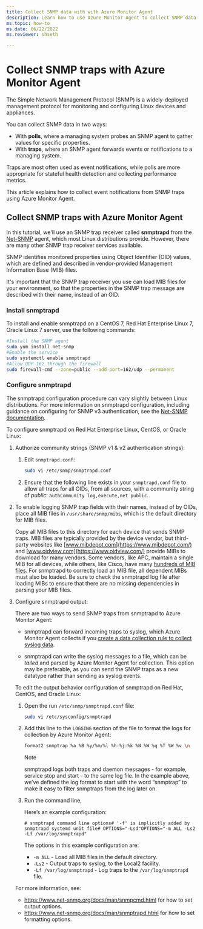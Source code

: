 ```yaml
---
title: Collect SNMP data with with Azure Monitor Agent
description: Learn how to use Azure Monitor Agent to collect SNMP data.  
ms.topic: how-to
ms.date: 06/22/2022
ms.reviewer: shseth

---
```


# Collect SNMP traps with Azure Monitor Agent
  
The Simple Network Management Protocol (SNMP) is a widely-deployed management protocol for monitoring and configuring Linux devices and appliances.  
  
You can collect SNMP data in two ways: 

- With **polls**, where a managing system probes an SNMP agent to gather values for specific properties.
- With **traps**, where an SNMP agent forwards events or notifications to a managing system. 

Traps are most often used as event notifications, while polls are more appropriate for stateful health detection and collecting performance metrics.  
  
This article explains how to collect event notifications from SNMP traps using Azure Monitor Agent.


## Collect SNMP traps with Azure Monitor Agent
  
In this tutorial, we'll use an SNMP trap receiver called **snmptrapd** from the [Net-SNMP](https://www.net-snmp.org/) agent, which most Linux distributions provide. 
However, there are many other SNMP trap receiver services available.

SNMP identifies monitored properties using Object Identifier (OID) values, which are defined and described in vendor-provided Management Information Base (MIB) files.  

It's important that the SNMP trap receiver you use can load MIB files for your environment, so that the properties in the SNMP trap message are described with their name, instead of an OID.  
 
### Install snmptrapd

To install and enable snmptrapd on a CentOS 7, Red Hat Enterprise Linux 7, Oracle Linux 7 server, use the following commands: 

```bash
#Install the SNMP agent
sudo yum install net-snmp
#Enable the service
sudo systemctl enable snmptrapd
#Allow UDP 162 through the firewall
sudo firewall-cmd --zone=public --add-port=162/udp --permanent
```

### Configure snmptrapd
 
The snmptrapd configuration procedure can vary slightly between Linux distributions.  For more information on snmptrapd configuration, including guidance on configuring for SNMP v3 authentication, see the [Net-SNMP documentation](https://www.net-snmp.org/docs/man/snmptrapd.conf.html).  


To configure snmptrapd on Red Hat Enterprise Linux, CentOS, or Oracle Linux:
 
1. Authorize community strings (SNMP v1 & v2 authentication strings): 
  
    1. Edit `snmptrapd.conf`: 
    
        ```bash
        sudo vi /etc/snmp/snmptrapd.conf  
        ```        

    1.  Ensure that the following line exists in your `snmptrapd.conf` file to allow all traps for all OIDs, from all sources, with a community string of *public*: `authCommunity log,execute,net public`.

1. To enable logging SNMP trap fields with their names, instead of by OIDs, place all MIB files in `/usr/share/snmp/mibs`, which is the default directory for MIB files. 

    Copy all MIB files to this directory for each device that sends SNMP traps. MIB files are typically provided by the device vendor, but third-party websites like [www.mibdepot.com](https://www.mibdepot.com/) and [www.oidview.com](https://www.oidview.com/) provide MIBs to download for many vendors. Some vendors, like APC, maintain a single MIB for all devices, while others, like Cisco, have many [hundreds of MIB files](https://tools.cisco.com/ITDIT/MIBS/servlet/index). For snmptrapd to correctly load an MIB file, all dependent MIBs must also be loaded. Be sure to check the snmptrapd log file after loading MIBs to ensure that there are no missing dependencies in parsing your MIB files.  

1. Configure snmptrapd output:
  
    There are two ways to send SNMP traps from snmptrapd to Azure Monitor Agent: 

    - snmptrapd can forward incoming traps to syslog, which Azure Monitor Agent collects if you [create a data collection rule to collect syslog data](../../sentinel/forward-syslog-monitor-agent.md). 

    - snmptrapd can write the syslog messages to a file, which can be *tailed* and parsed by Azure Monitor Agent for collection. This option may be preferable, as you can send the SNMP traps as a new datatype rather than sending as syslog events.  
      
    To edit the output behavior configuration of snmptrapd on Red Hat, CentOS, and Oracle Linux: 

    1. Open the run `/etc/snmp/snmptrapd.conf` file: 
      
    
        ```bash
        sudo vi /etc/sysconfig/snmptrapd
        ```    
    1. Add this line to the `LOGGING` section of the file to format the logs for collection by Azure Monitor Agent:
     
        ```bash
        format2 snmptrap %a %B %y/%m/%l %h:%j:%k %N %W %q %T %W %v \n
        ```
        
        > [!NOTE]
        > snmptrapd logs both traps and daemon messages - for example, service stop and start - to the same log file. In the example above, we’ve defined the log format to start with the word “snmptrap” to make it easy to filter snmptraps from the log later on.  
  
    1. Run the command line,     
    
        Here’s an example configuration:  
          
        `# snmptrapd command line options# '-f' is implicitly added by snmptrapd systemd unit file# OPTIONS="-Lsd"OPTIONS="-m ALL -Ls2 -Lf /var/log/snmptrapd"`  
          
        The options in this example configuration are:  
        
          - `-m ALL` - Load all MIB files in the default directory.
          - `-Ls2` - Output traps to syslog, to the Local2 facility.
          - `-Lf /var/log/snmptrapd` - Log traps to the `/var/log/snmptrapd` file. 
    
    
  
    For more information, see: 
    - https://www.net-snmp.org/docs/man/snmpcmd.html for how to set output options. 
    - https://www.net-snmp.org/docs/man/snmptrapd.html for how to set formatting options. 
    